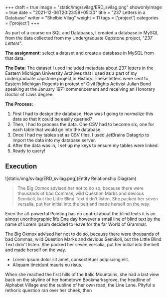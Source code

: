 +++
draft = true
image = "static/img/svilag/ERD_svilag.png"
showonlyimage = true
date = "2021-12-06T20:23:59+05:30"
title = "237 Letters in a Database"
writer = "Shelbie Vilag"
weight = 11
tags = ['project']
categories = ['project']
+++

As part of a course on SQL and Databases, I created a database in MySQL from the data collected from my Undergraduate Capstone project, "_237 Letters_".
<!--more-->

**The assignment:** select a dataset and create a database in MySQL from that data.

**The Data:** The dataset I used included metadata about 237 letters in the Eastern Michigan University Archives that I used as a part of my undergraduate capstone project in History. These letters were sent to Eastern Michigan Regents in protest of Civil Rights Activist Julian Bond speaking at the January 1971 commencement and receiving an Honorary Doctor of Laws degree.

**The Process:**

1. First I had to design the database. How was I going to normalize this data so that it could be easily queried?
2. Then, I had to process the data. One CSV had to become six, one for each table that would go into the database.
3. Once I had my tables set as CSV files, I used JetBrains Datagrip to import the data into my database server.
4. After the data was in, I set up my keys to ensure my tables were linked.
5. Ready to query!

## Execution

![static/img/svilag/ERD_svilag.png](Entity Relationship Diagram)

> The Big Oxmox advised her not to do so, because there were thousands of bad Commas, wild Question Marks and devious Semikoli, but the Little Blind Text didn't listen. She packed her seven versalia, put her initial into the belt and made herself on the way.

Even the all-powerful Pointing has no control about the blind texts it is an almost unorthographic life One day however a small line of blind text by the name of Lorem Ipsum decided to leave for the far World of Grammar.

The Big Oxmox advised her not to do so, because there were thousands of bad Commas, wild Question Marks and devious Semikoli, but the Little Blind Text didn't listen. She packed her seven versalia, put her initial into the belt and made herself on the way.

* Lorem ipsum dolor sit amet, consectetuer adipiscing elit.
* Aliquam tincidunt mauris eu risus.

When she reached the first hills of the Italic Mountains, she had a last view back on the skyline of her hometown Bookmarksgrove, the headline of Alphabet Village and the subline of her own road, the Line Lane. Pityful a rethoric question ran over her cheek, then  
